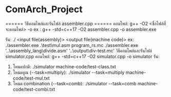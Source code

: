 # ComArch_Project

====== วิธีคอมไพล์และรันไฟล์ assembler.cpp ======
คอมไพล์: g++ -O2 <ชื่อไฟล์ที่จะคอมไพล์> -o <output file.exe>
ex : g++ -std=c++17 -O2 assembler.cpp -o assembler.exe

รัน: ./<output file.exe> <input file(assembly)> <output file(machine code)>
ex: ./assembler.exe .\test\mul.asm program_rs.mc
    ./assembler.exe '..\assembly_lang\divide.asm' '..\output\div-test.mc'
วิธีคอมไพล์และรันไฟล์ simulator.cpp
คอมไพล์: g++ -std=c++17 -O2 simulator.cpp -o simulator
รัน: 
  1) โหมดปกติ: ./simulator machine-code/test-class.txt
  2) โหมดคูณ (--task=multiply): ./simulator --task=multiply machine-code/test-mul.txt
  3) โหมด combination (--task=comb): ./simulator --task=comb machine-code/test-combi.txt
